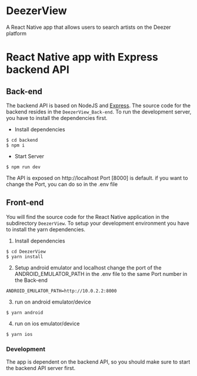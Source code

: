 # DeezerView
A React Native app that allows users to search artists on the Deezer platform 
# React Native app with Express backend API


## Back-end

The backend API is based on NodeJS and [Express](http://expressjs.com/). The source code for the backend resides in the `DeezerView_Back-end`. To run the development server, you have to install the dependencies first. 

- Install dependencies

```
$ cd backend
$ npm i
```

- Start Server

```
$ npm run dev
```

The API is exposed on http://localhost Port [8000] is default. if you want to change the Port, you can do so in the .env file 


## Front-end

You will find the source code for the React Native application in the subdirectory `DeezerView`. 
To setup your development environment you have to install the yarn dependencies.

1. Install dependencies

```
$ cd DeezerView
$ yarn install
```
2. Setup android emulator and localhost 
   change the port of the ANDROID_EMULATOR_PATH in the .env file to the same Port number in the Back-end
```
ANDROID_EMULATOR_PATH=http://10.0.2.2:8000
```

3. run on android  emulator/device

```
$ yarn android
```

4. run on ios  emulator/device

```
$ yarn ios
```

### Development

The app is dependent on the backend API, so you should make sure to start the backend API server first. 


